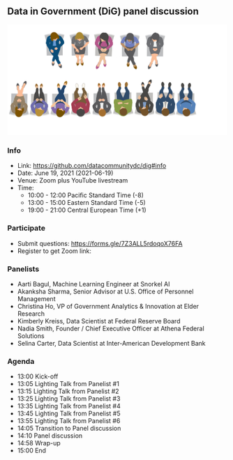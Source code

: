 ## Data in Government (DiG) panel discussion
![](panel.png)


### Info
- Link: https://github.com/datacommunitydc/dig#info
- Date: June 19, 2021 (2021-06-19)
- Venue: Zoom plus YouTube livestream
- Time:
  - 10:00 - 12:00 Pacific Standard Time (-8)
  - 13:00 - 15:00 Eastern Standard Time (-5)
  - 19:00 - 21:00 Central European Time (+1)

### Participate
- Submit questions: https://forms.gle/7Z3ALL5rdoqoX76FA
- Register to get Zoom link:

### Panelists
- Aarti Bagul, Machine Learning Engineer at Snorkel AI
- Akanksha Sharma, Senior Advisor at U.S. Office of Personnel Management
- Christina Ho, VP of Government Analytics & Innovation at Elder Research
- Kimberly Kreiss, Data Scientist at Federal Reserve Board
- Nadia Smith, Founder / Chief Executive Officer at Athena Federal Solutions
- Selina Carter, Data Scientist at Inter-American Development Bank

### Agenda
- 13:00 Kick-off
- 13:05 Lighting Talk from Panelist #1
- 13:15 Lighting Talk from Panelist #2
- 13:25 Lighting Talk from Panelist #3
- 13:35 Lighting Talk from Panelist #4
- 13:45 Lighting Talk from Panelist #5
- 13:55 Lighting Talk from Panelist #6
- 14:05 Transition to Panel discussion
- 14:10 Panel discussion
- 14:58 Wrap-up
- 15:00 End
